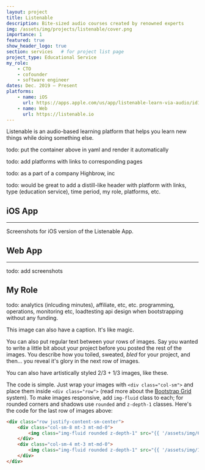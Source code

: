 ```yaml
---
layout: project
title: Listenable
description: Bite-sized audio courses created by renowned experts
img: /assets/img/projects/listenable/cover.png
importance: 1
featured: true
show_header_logo: true
section: services   # for project list page
project_type: Educational Service
my_role: 
    - CTO
    - cofounder
    - software engineer
dates: Dec. 2019 – Present
platforms: 
    - name: iOS
      url: https://apps.apple.com/us/app/listenable-learn-via-audio/id1492810539
    - name: Web
      url: https://listenable.io
---
```


Listenable is an audio-based learning platform that helps you learn new things while doing something else.

todo: put the container above in yaml and render it automatically

todo: add platforms with links to corresponding pages

todo: as a part of a company Highbrow, inc

todo: would be great to add a distill-like header with platform with links, type (education service), time period, my role, platforms, etc.


## iOS App
***
<div class="row">
    <div class="col-sm mt-3 mt-md-0">
        <img class="img-fluid rounded z-depth-1" src="{{ '/assets/img/projects/listenable/ios1.png' | relative_url }}" alt=""/>
    </div>
    <div class="col-sm mt-3 mt-md-0">
        <img class="img-fluid rounded z-depth-1" src="{{ '/assets/img/projects/listenable/ios2.png' | relative_url }}" alt=""/>
    </div> 
    <div class="col-sm mt-3 mt-md-0">
            <img class="img-fluid rounded z-depth-1" src="{{ '/assets/img/projects/listenable/ios3.png' | relative_url }}" alt=""/>
    </div>
    <div class="col-sm mt-3 mt-md-0">
        <img class="img-fluid rounded z-depth-1" src="{{ '/assets/img/projects/listenable/ios4.png' | relative_url }}" alt=""/>
    </div>   
</div>
<div class="caption">
    Screenshots for iOS version of the Listenable App.
</div>

## Web App
***
todo: add screenshots 

## My Role

todo: analytics (inlcuding minutes), affiliate, etc, etc. programming, operations, monitoring etc, loadtesting api design when bootstrapping without any funding.

<div class="row">
    <div class="col-sm mt-3 mt-md-0">
        <img class="img-fluid rounded z-depth-1" src="{{ '/assets/img/5.jpg' | relative_url }}" alt="" title="example image"/>
    </div>
</div>
<div class="caption">
    This image can also have a caption. It's like magic.
</div>

You can also put regular text between your rows of images.
Say you wanted to write a little bit about your project before you posted the rest of the images.
You describe how you toiled, sweated, *bled* for your project, and then... you reveal it's glory in the next row of images.


<div class="row justify-content-sm-center">
    <div class="col-sm-8 mt-3 mt-md-0">
        <img class="img-fluid rounded z-depth-1" src="{{ '/assets/img/6.jpg' | relative_url }}" alt="" title="example image"/>
    </div>
    <div class="col-sm-4 mt-3 mt-md-0">
        <img class="img-fluid rounded z-depth-1" src="{{ '/assets/img/11.jpg' | relative_url }}" alt="" title="example image"/>
    </div>
</div>
<div class="caption">
    You can also have artistically styled 2/3 + 1/3 images, like these.
</div>


The code is simple.
Just wrap your images with `<div class="col-sm">` and place them inside `<div class="row">` (read more about the <a href="https://getbootstrap.com/docs/4.4/layout/grid/" target="_blank">Bootstrap Grid</a> system).
To make images responsive, add `img-fluid` class to each; for rounded corners and shadows use `rounded` and `z-depth-1` classes.
Here's the code for the last row of images above:

```html
<div class="row justify-content-sm-center">
    <div class="col-sm-8 mt-3 mt-md-0">
        <img class="img-fluid rounded z-depth-1" src="{{ '/assets/img/6.jpg' | relative_url }}" alt="" title="example image"/>
    </div>
    <div class="col-sm-4 mt-3 mt-md-0">
        <img class="img-fluid rounded z-depth-1" src="{{ '/assets/img/11.jpg' | relative_url }}" alt="" title="example image"/>
    </div>
</div>
```
